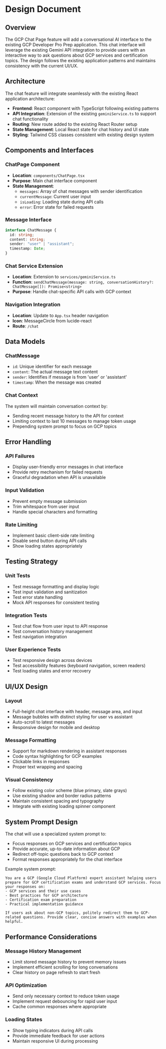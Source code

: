 # Design Document

## Overview

The GCP Chat Page feature will add a conversational AI interface to the existing GCP Developer Pro Prep application. This chat interface will leverage the existing Gemini API integration to provide users with an interactive way to ask questions about GCP services and certification topics. The design follows the existing application patterns and maintains consistency with the current UI/UX.

## Architecture

The chat feature will integrate seamlessly with the existing React application architecture:

- **Frontend**: React component with TypeScript following existing patterns
- **API Integration**: Extension of the existing `geminiService.ts` to support chat functionality
- **Routing**: New route added to the existing React Router setup
- **State Management**: Local React state for chat history and UI state
- **Styling**: Tailwind CSS classes consistent with existing design system

## Components and Interfaces

### ChatPage Component

- **Location**: `components/ChatPage.tsx`
- **Purpose**: Main chat interface component
- **State Management**:
  - `messages`: Array of chat messages with sender identification
  - `currentMessage`: Current user input
  - `isLoading`: Loading state during API calls
  - `error`: Error state for failed requests

### Message Interface

```typescript
interface ChatMessage {
  id: string;
  content: string;
  sender: "user" | "assistant";
  timestamp: Date;
}
```

### Chat Service Extension

- **Location**: Extension to `services/geminiService.ts`
- **Function**: `sendChatMessage(message: string, conversationHistory?: ChatMessage[]): Promise<string>`
- **Purpose**: Handle chat-specific API calls with GCP context

### Navigation Integration

- **Location**: Update to `App.tsx` header navigation
- **Icon**: MessageCircle from lucide-react
- **Route**: `/chat`

## Data Models

### ChatMessage

- `id`: Unique identifier for each message
- `content`: The actual message text content
- `sender`: Identifies if message is from 'user' or 'assistant'
- `timestamp`: When the message was created

### Chat Context

The system will maintain conversation context by:

- Sending recent message history to the API for context
- Limiting context to last 10 messages to manage token usage
- Prepending system prompt to focus on GCP topics

## Error Handling

### API Failures

- Display user-friendly error messages in chat interface
- Provide retry mechanism for failed requests
- Graceful degradation when API is unavailable

### Input Validation

- Prevent empty message submission
- Trim whitespace from user input
- Handle special characters and formatting

### Rate Limiting

- Implement basic client-side rate limiting
- Disable send button during API calls
- Show loading states appropriately

## Testing Strategy

### Unit Tests

- Test message formatting and display logic
- Test input validation and sanitization
- Test error state handling
- Mock API responses for consistent testing

### Integration Tests

- Test chat flow from user input to API response
- Test conversation history management
- Test navigation integration

### User Experience Tests

- Test responsive design across devices
- Test accessibility features (keyboard navigation, screen readers)
- Test loading states and error recovery

## UI/UX Design

### Layout

- Full-height chat interface with header, message area, and input
- Message bubbles with distinct styling for user vs assistant
- Auto-scroll to latest messages
- Responsive design for mobile and desktop

### Message Formatting

- Support for markdown rendering in assistant responses
- Code syntax highlighting for GCP examples
- Clickable links in responses
- Proper text wrapping and spacing

### Visual Consistency

- Follow existing color scheme (blue primary, slate grays)
- Use existing shadow and border radius patterns
- Maintain consistent spacing and typography
- Integrate with existing loading spinner component

## System Prompt Design

The chat will use a specialized system prompt to:

- Focus responses on GCP services and certification topics
- Provide accurate, up-to-date information about GCP
- Redirect off-topic questions back to GCP context
- Format responses appropriately for the chat interface

Example system prompt:

```
You are a GCP (Google Cloud Platform) expert assistant helping users prepare for GCP certification exams and understand GCP services. Focus your responses on:
- GCP services and their use cases
- Best practices for GCP architecture
- Certification exam preparation
- Practical implementation guidance

If users ask about non-GCP topics, politely redirect them to GCP-related questions. Provide clear, concise answers with examples when helpful.
```

## Performance Considerations

### Message History Management

- Limit stored message history to prevent memory issues
- Implement efficient scrolling for long conversations
- Clear history on page refresh to start fresh

### API Optimization

- Send only necessary context to reduce token usage
- Implement request debouncing for rapid user input
- Cache common responses where appropriate

### Loading States

- Show typing indicators during API calls
- Provide immediate feedback for user actions
- Maintain responsive UI during processing
